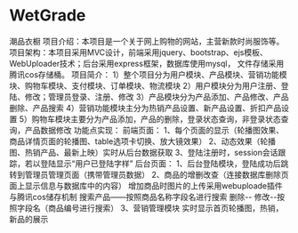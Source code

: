 # WetGrade
潮品衣橱
项目介绍：本项目是一个关于网上购物的网站，主营新款时尚服饰等。
      项目架构：本项目采用MVC设计，前端采用jquery、bootstrap、ejs模板、WebUploader技术；后台采用express框架，数据库使用mysql，
                文件存储采用腾讯cos存储桶。
      项目简介：
                1）整个项目分为用户模块、产品模块、营销功能模块、购物车模块、支付模块、订单模块、物流模块
                2）用户模块分为用户注册、登陆、修改；管理员登录、注册、修改
                3）产品模块分为产品添加、产品修改、产品删除、产品搜索
                4）营销功能模块主分为热销产品设置、新产品设置、折扣产品设置
                5）购物车模块主要分为产品添加，产品的删除，登录状态查询，非登录状态查询，产品数据修改
功能点实现：
    前端页面：
        1、每个页面的显示（轮播图效果、商品详情页面的轮播图、table选项卡切换、放大镜效果）
        2、动态效果（轮播图、热销产品、最新上映）实时从后台数据获取
        3、登陆注册时，session会话跟踪，若以登陆显示“用户已登陆字样”
    后台页面：
        1、后台登陆模块，登陆成功后跳转到管理员管理页面（携带管理员数据）
        2、商品的增删改查（连接数据库删除页面上显示信息与数据库中的内容）
            增加商品时图片的上传采用webuploade插件与腾讯cos储存机制
            搜索产品——按照商品名称字段名进行搜索
            删除--
            修改--按照字段名（商品编号进行搜索）
        3、营销管理模块
            实时显示首页轮播图，热销，新品的展示

